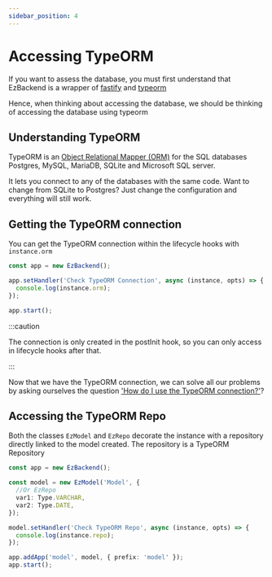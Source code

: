 ```yaml
---
sidebar_position: 4
---
```


# Accessing TypeORM

If you want to assess the database, you must first understand that EzBackend is a wrapper of [fastify](https://www.fastify.io/) and [typeorm](https://typeorm.io/)

Hence, when thinking about accessing the database, we should be thinking of accessing the database using typeorm

## Understanding TypeORM

TypeORM is an [Object Relational Mapper (ORM)](https://stackoverflow.com/questions/1279613/what-is-an-orm-how-does-it-work-and-how-should-i-use-one) for the SQL databases Postgres, MySQL, MariaDB, SQLite and Microsoft SQL server.

It lets you connect to any of the databases with the same code. Want to change from SQLite to Postgres? Just change the configuration and everything will still work.

## Getting the TypeORM connection

You can get the TypeORM connection within the lifecycle hooks with `instance.orm`

```ts title=".ezb/index.ts"
const app = new EzBackend();

app.setHandler('Check TypeORM Connection', async (instance, opts) => {
  console.log(instance.orm);
});

app.start();
```

:::caution

The connection is only created in the postInit hook, so you can only access in lifecycle hooks after that.

:::

Now that we have the TypeORM connection, we can solve all our problems by asking ourselves the question ['How do I use the TypeORM connection?'](https://typeorm.io/#/connection)?

## Accessing the TypeORM Repo

Both the classes `EzModel` and `EzRepo` decorate the instance with a repository directly linked to the model created. The repository is a TypeORM Repository

```ts
const app = new EzBackend();

const model = new EzModel('Model', {
  //Or EzRepo
  var1: Type.VARCHAR,
  var2: Type.DATE,
});

model.setHandler('Check TypeORM Repo', async (instance, opts) => {
  console.log(instance.repo);
});

app.addApp('model', model, { prefix: 'model' });
app.start();
```
